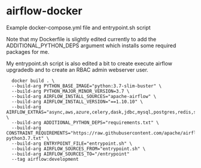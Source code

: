 # airflow-docker
Example docker-compose.yml file and entrypoint.sh script

Note that my Dockerfile is slightly edited currently to add the ADDITIONAL_PYTHON_DEPS argument which installs some required packages for me. 

My entrypoint.sh script is also edited a bit to create execute airflow upgradedb and to create an RBAC admin webserver user.

      docker build . \
      --build-arg PYTHON_BASE_IMAGE="python:3.7-slim-buster" \
      --build-arg PYTHON_MAJOR_MINOR_VERSION=3.7 \
      --build-arg AIRFLOW_INSTALL_SOURCES="apache-airflow" \
      --build-arg AIRFLOW_INSTALL_VERSION="==1.10.10" \
      --build-arg AIRFLOW_EXTRAS="async,aws,azure,celery,dask,jdbc,mysql,postgres,redis,slack,ssh,statsd,virtualenv" \
      --build-arg ADDITIONAL_PYTHON_DEPS="requirements.txt" \
      --build-arg CONSTRAINT_REQUIREMENTS="https://raw.githubusercontent.com/apache/airflow/1.10.10/requirements/requirements-python3.7.txt" \
      --build-arg ENTRYPOINT_FILE="entrypoint.sh" \
      --build-arg AIRFLOW_SOURCES_FROM="entrypoint.sh" \
      --build-arg AIRFLOW_SOURCES_TO="/entrypoint"
      --tag airflow:development
     
     
